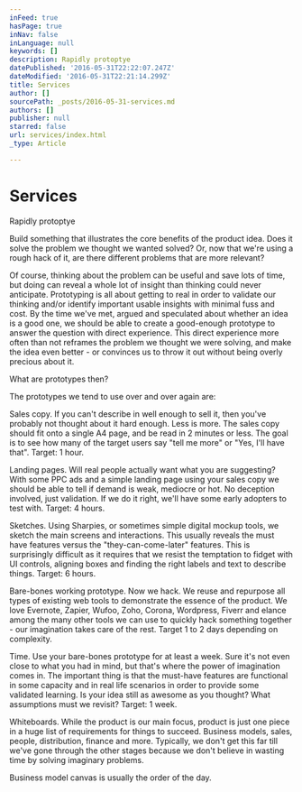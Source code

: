 ```yaml
---
inFeed: true
hasPage: true
inNav: false
inLanguage: null
keywords: []
description: Rapidly protoptye
datePublished: '2016-05-31T22:22:07.247Z'
dateModified: '2016-05-31T22:21:14.299Z'
title: Services
author: []
sourcePath: _posts/2016-05-31-services.md
authors: []
publisher: null
starred: false
url: services/index.html
_type: Article

---
```

# Services

Rapidly protoptye

Build something that illustrates the core benefits of the product idea. Does it solve the problem we thought we wanted solved? Or, now that we're using a rough hack of it, are there different problems that are more relevant? 

Of course, thinking about the problem can be useful and save lots of time, but doing can reveal a whole lot of insight than thinking could never anticipate. Prototyping is all about getting to real in order to validate our thinking and/or identify important usable insights with minimal fuss and cost. By the time we've met, argued and speculated about whether an idea is a good one, we should be able to create a good-enough prototype to answer the question with direct experience. This direct experience more often than not reframes the problem we thought we were solving, and make the idea even better - or convinces us to throw it out without being overly precious about it.

What are prototypes then?

The prototypes we tend to use over and over again are:

Sales copy. If you can't describe in well enough to sell it, then you've probably not thought about it hard enough. Less is more. The sales copy should fit onto a single A4 page, and be read in 2 minutes or less. The goal is to see how many of the target users say "tell me more" or "Yes, I'll have that". Target: 1 hour.

Landing pages. Will real people actually want what you are suggesting? With some PPC ads and a simple landing page using your sales copy we should be able to tell if demand is weak, mediocre or hot. No deception involved, just validation. If we do it right, we'll have some early adopters to test with. Target: 4 hours.

Sketches. Using Sharpies, or sometimes simple digital mockup tools, we sketch the main screens and interactions. This usually reveals the must have features versus the "they-can-come-later" features. This is surprisingly difficult as it requires that we resist the temptation to fidget with UI controls, aligning boxes and finding the right labels and text to describe things. Target: 6 hours.

Bare-bones working prototype. Now we hack. We reuse and repurpose all types of existing web tools to demonstrate the essence of the product. We love Evernote, Zapier, Wufoo, Zoho, Corona, Wordpress, Fiverr and elance among the many other tools we can use to quickly hack something together - our imagination takes care of the rest. Target 1 to 2 days depending on complexity.

Time. Use your bare-bones prototype for at least a week. Sure it's not even close to what you had in mind, but that's where the power of imagination comes in. The important thing is that the must-have features are functional in some capacity and in real life scenarios in order to provide some validated learning. Is your idea still as awesome as you thought? What assumptions must we revisit? Target: 1 week.

Whiteboards. While the product is our main focus, product is just one piece in a huge list of requirements for things to succeed. Business models, sales, people, distribution, finance and more. Typically, we don't get this far till we've gone through the other stages because we don't believe in wasting time by solving imaginary problems. 

Business model canvas is usually the order of the day.